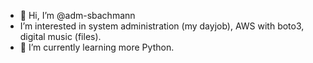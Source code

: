 - 👋 Hi, I’m @adm-sbachmann
- I’m interested in system administration (my dayjob), AWS with boto3, digital music (files). 
- 🌱 I’m currently learning more Python.
